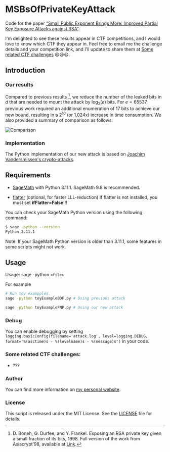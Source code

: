 # MSBsOfPrivateKeyAttack

Code for the paper [“Small Public Exponent Brings More: Improved Partial Key Exposure Attacks against RSA"](https://eprint.iacr.org/2024/1329.pdf).

I'm delighted to see these results appear in CTF competitions, and I would love to know which CTF they appear in. Feel free to email me the challenge details and your competition link, and I'll update to share them at [Some related CTF challenges](#some-related-ctf-challenges) 😃😃😃.

## Introduction

### Our results

Compared to previous results [^BDF98], we reduce the number of the leaked bits in $d$ that are needed to mount the attack by $\log_2 (e)$ bits. For $e=65537$, previous work required an additional enumeration of 17 bits to achieve our new bound, resulting in a $2^{10}$ (or 1,024x) increase in time consumption. We also provided a summary of comparison as follows:

![Comparison](./img/comparsion.png)

### Implementation 

The Python implementation of our new attack is based on [Joachim Vandersmissen's crypto-attacks](https://github.com/jvdsn/crypto-attacks).

## Requirements

- [SageMath](https://www.sagemath.org/) with Python 3.11.1. SageMath 9.8 is recommended.

- [flatter](https://github.com/keeganryan/flatter) (optional, for faster LLL-reduction) If flatter is not installed, you must set **ifFlatter=False**!!!

You can check your SageMath Python version using the following command:

```bash
$ sage -python --version
Python 3.11.1
```

Note: If your SageMath Python version is older than 3.11.1, some features in some scripts might not work.

## Usage

Usage: sage -python `<file>`

For example

```bash
# Run toy exampples.
sage -python toyExampleBDF.py # Using previous attack

sage -python toyExampleFNP.py # Using our new attack
```

### Debug

You can enable debugging by setting `logging.basicConfig(filename='attack.log', level=logging.DEBUG, format='%(asctime)s - %(levelname)s - %(message)s')` in your code.

### Some related CTF challenges:

- ???

### Author

You can find more information on [my personal website](https://www.fffmath.com/).

### License

This script is released under the MIT License. See the [LICENSE](LICENSE) file for details.

[^BDF98]: D. Boneh, G. Durfee, and Y. Frankel. Exposing an RSA private key given a small fraction of its bits, 1998. Full version of the work from Asiacrypt’98, available at [Link](http://crypto.stanford.edu/~dabo/abstracts/bits_of_d.html).
